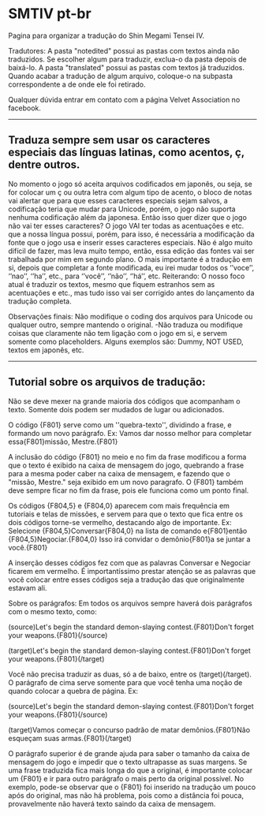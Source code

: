 # SMTIV pt-br
Pagina para organizar a tradução do Shin Megami Tensei IV.

Tradutores: A pasta "notedited" possui as pastas com textos ainda não traduzidos. Se escolher algum para traduzir, exclua-o da pasta depois de baixá-lo.
            A pasta "translated" possui as pastas com textos já traduzidos. Quando acabar a tradução de algum arquivo, coloque-o na subpasta correspondente a de onde ele foi retirado.

Qualquer dúvida entrar em contato com a página Velvet Association no facebook.

----
Traduza sempre sem usar os caracteres especiais das línguas latinas, como acentos, ç, dentre outros.
- 
No momento o jogo só aceita arquivos codificados em japonês, ou seja, se for colocar um ç ou outra letra com algum tipo de acento, o bloco de notas vai alertar que para que esses caracteres especiais sejam salvos, a codificação teria que mudar para Unicode, porém, o jogo não suporta nenhuma codificação além da japonesa.
Então isso quer dizer que o jogo não vai ter esses caracteres?
O jogo VAI ter todas as acentuações e etc. que a nossa língua possui, porém, para isso, é necessária a modificação da fonte que o jogo usa e inserir esses caracteres especiais. Não é algo muito difícil de fazer, mas leva muito tempo, então, essa edição das fontes vai ser trabalhada por mim em segundo plano. O mais importante é a tradução em si, depois que completar a fonte modificada, eu irei mudar todos os ‘’voce’’, ‘’nao’’, ‘’ha’’, etc., para ‘’você’’, ‘’não’’, ‘’há’’, etc.
Reiterando: O nosso foco atual é traduzir os textos, mesmo que fiquem estranhos sem as acentuações e etc., mas tudo isso vai ser corrigido antes do lançamento da tradução completa.

Observações finais: Não modifique o coding dos arquivos para Unicode ou qualquer outro, sempre mantendo o original.
-Não traduza ou modifique coisas que claramente não tem ligação com o jogo em si, e servem somente como placeholders. 
Alguns exemplos são: Dummy, NOT USED, textos em japonês, etc.

----

Tutorial sobre os arquivos de tradução:
-
Não se deve mexer na grande maioria dos códigos que acompanham o texto. Somente dois podem ser mudados de lugar ou adicionados.

O código {F801} serve como um ''quebra-texto'', dividindo a frase, e formando um novo parágrafo.
Ex: 
Vamos dar nosso melhor para completar essa{F801}missão, Mestre.{F801}

A inclusão do código {F801} no meio e no fim da frase modificou a forma que o texto é exibido na caixa de mensagem do jogo, quebrando a frase para a mesma poder caber na caixa de mensagem, e fazendo que o "missão, Mestre." seja exibido em um novo paragrafo.
O {F801} também deve sempre ficar no fim da frase, pois ele funciona como um ponto final.

Os códigos {F804,5} e {F804,0} aparecem com mais frequência em tutoriais e telas de missões, e servem para que o texto que fica entre os dois códigos torne-se vermelho, destacando algo de importante.
Ex: 
Selecione {F804,5}Conversar{F804,0} na lista de comando e{F801}então {F804,5}Negociar.{F804,0} Isso irá convidar o demônio{F801}a se juntar a você.{F801}

A inserção desses códigos fez com que as palavras Conversar e Negociar ficarem em vermelho. É importantíssimo prestar atenção se as palavras que você colocar entre esses códigos seja a tradução das que originalmente estavam ali.

Sobre os parágrafos:
Em todos os arquivos sempre haverá dois parágrafos com o mesmo texto, como:

(source)Let's begin the standard demon-slaying contest.{F801}Don't forget your weapons.{F801}(/source)

(target)Let's begin the standard demon-slaying contest.{F801}Don't forget your weapons.{F801}(/target)

Você não precisa traduzir as duas, só a de baixo, entre os (target)(/target). O parágrafo de cima serve somente para que você tenha uma noção de quando colocar a quebra de página.
Ex: 

(source)Let's begin the standard demon-slaying contest.{F801}Don't forget your weapons.{F801}(/source)

(target)Vamos começar o concurso padrão de matar demônios.{F801}Não esqueçam suas armas.{F801}(/target)

O parágrafo superior é de grande ajuda para saber o tamanho da caixa de mensagem do jogo e impedir que o texto ultrapasse as suas margens. Se uma frase traduzida fica mais longa do que a original, é importante colocar um {F801} e ir para outro parágrafo o mais perto da original possível. No exemplo, pode-se observar que o {F801} foi inserido na tradução um pouco após do original, mas não há problema, pois como a distância foi pouca, provavelmente não haverá texto saindo da caixa de mensagem.
